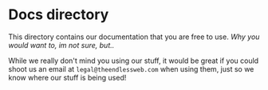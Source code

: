 # Docs directory

This directory contains our documentation that you are free to use. *Why you would want to, im not sure, but..*

While we really don't mind you using our stuff, it would be great if you could shoot us an email at `legal@theendlessweb.com` when using them, just so we know where our stuff is being used!

